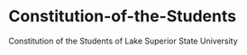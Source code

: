 Constitution-of-the-Students
============================

Constitution of the Students of Lake Superior State University
